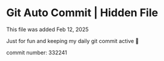 # Git Auto Commit | Hidden File

This file was added Feb 12, 2025

Just for fun and keeping my daily git commit active 🤪

commit number: 332241
